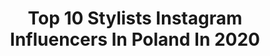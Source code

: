 ---
title: Top 10 Stylists Instagram Influencers In Poland In 2020
description: >-
  Find top stylists Instagram influencers in Poland in 2020. Most popular hashtags: #stayhome #ootd #girl #makeup.
platform: Instagram
profiles:
  - username: "oliwia_cyminska"
    fullname: >-
      Oliwia Cymińska
    location: "Poland"
    followers: 30958
    engagement: 316
    commentsToLikes: 0.121819
    id: ck6txi4xpxyzk0j71vq0q25nw
    verified: false
    hashtags: "#hello, #warsaw, #instagood, #morning"
  - username: "duchess.milianda"
    fullname: >-
      Duchess Milianda
    location: "Poland"
    followers: 41663
    engagement: 683
    commentsToLikes: 0.030505
    id: ck15szn1sfmdz0i19phblypgx
    verified: false
    hashtags: "#faces, #velvet, #vintageinspired, #forestinglass"
  - username: "paullexxx"
    fullname: >-
      Paulina Z
    location: "Poland"
    followers: 3576
    engagement: 2557
    commentsToLikes: 0.038350
    id: ck5q0827w4p760i11y403mzpu
    verified: false
    hashtags: "#tattoogirl, #lashes, #party, #photooftheday"
  - username: "rudamaluje"
    fullname: >-
      Makeup 🔗 Cosmetics 🔗Lifestyle
    location: "Poland"
    followers: 27178
    engagement: 408
    commentsToLikes: 0.031346
    id: ck5hq3h1gsfl40i11sh0s0ly4
    verified: false
    hashtags: "#instatories, #tutorial, #dessicosmetics, #charlottetilbury"
  - username: "miss_zi"
    fullname: >-
      Zofia Maria Slotala
    location: "Poland"
    followers: 123291
    engagement: 122
    commentsToLikes: 0.047504
    id: ck138bo3offwy0i19ggop0r83
    verified: true
    hashtags: "#homeoffice, #zostanwdomu, #zdrojek, #dumnanarzeczona"
  - username: "ewelinarydzynska"
    fullname: >-
      Ewelina Rydzyńska
    location: "Poland"
    followers: 21823
    engagement: 203
    commentsToLikes: 0.074667
    id: ck6ttx6x3d2za0j71mojgzbrw
    verified: false
    hashtags: "#rozowawstazka, #stylist, #style, #dbamosiebie"
  - username: "sara.pray"
    fullname: >-
      Stylistka Dusz
    location: "Poland"
    followers: 30999
    engagement: 246
    commentsToLikes: 0.043512
    id: ck5zjnnuthx1y0i148g4l37sb
    verified: false
    hashtags: "#kwarantanna, #paznokciezelowe, #sunnyday, #ootd"
  - username: "ashplumplum"
    fullname: >-
      Joanna
    location: "Poland"
    followers: 68750
    engagement: 370
    commentsToLikes: 0.017953
    id: ck134trydy4xi0i19vedyspze
    verified: false
    hashtags: "#styleblogger, #calvinklein, #flatlaytoday, #whiteinstagram"
  - username: "de_mona.zielinska"
    fullname: >-
      Monika Zielińska
    location: "Poland"
    followers: 18556
    engagement: 376
    commentsToLikes: 0.192454
    id: ck8t6h08xdln80j7870pypv83
    verified: false
    hashtags: "#dzika, #makijazszczecin, #stylizacja, #demona"
  - username: "susi_clay"
    fullname: >-
      Susi Clay
    location: "Poland"
    followers: 5643
    engagement: 1914
    commentsToLikes: 0.004335
    id: ck55ltu812f1t0i11frnec852
    verified: false
    hashtags: "#vanseurope, #zosta, #vans, #vansgirls"
---
